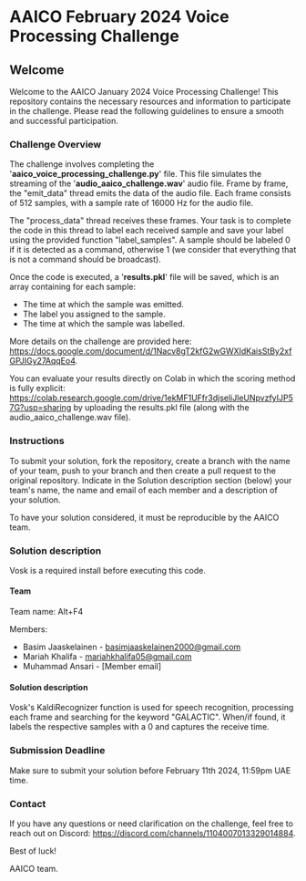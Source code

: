 # AAICO February 2024 Voice Processing Challenge

## Welcome

Welcome to the AAICO January 2024 Voice Processing Challenge! This repository contains the necessary resources and information to participate in the challenge. Please read the following guidelines to ensure a smooth and successful participation.

### Challenge Overview

The challenge involves completing the '**aaico_voice_processing_challenge.py**' file. This file simulates the streaming of the '**audio_aaico_challenge.wav**' audio file. Frame by frame, the "emit_data" thread emits the data of the audio file. Each frame consists of 512 samples, with a sample rate of 16000 Hz for the audio file.

The "process_data" thread receives these frames. Your task is to complete the code in this thread to label each received sample and save your label using the provided function "label_samples". A sample should be labeled 0 if it is detected as a command, otherwise 1 (we consider that everything that is not a command should be broadcast).

Once the code is executed, a '**results.pkl**' file will be saved, which is an array containing for each sample:

- The time at which the sample was emitted.
- The label you assigned to the sample.
- The time at which the sample was labelled.

More details on the challenge are provided here: https://docs.google.com/document/d/1Nacv8gT2kfG2wGWXIdKaisStBy2xfGPJIGy27AqqEo4.

You can evaluate your results directly on Colab in which the scoring method is fully explicit: https://colab.research.google.com/drive/1ekMF1UFfr3djseliJleUNpvzfyIJP57G?usp=sharing by uploading the results.pkl file (along with the audio_aaico_challenge.wav file).

### Instructions

To submit your solution, fork the repository, create a branch with the name of your team, push to your branch and then create a pull request to the original repository. Indicate in the Solution description section (below) your team's name, the name and email of each member and a description of your solution.

To have your solution considered, it must be reproducible by the AAICO team.

### Solution description

Vosk is a required install before executing this code.

#### Team

Team name: Alt+F4

Members:

- Basim Jaaskelainen - basimjaaskelainen2000@gmail.com
- Mariah Khalifa - mariahkhalifa05@gmail.com
- Muhammad Ansari - [Member email]

#### Solution description

Vosk's KaldiRecognizer function is used for speech recognition, processing each frame and searching for the keyword "GALACTIC". When/if found, it labels the respective samples with a 0 and captures the receive time.

### Submission Deadline

Make sure to submit your solution before February 11th 2024, 11:59pm UAE time.

### Contact

If you have any questions or need clarification on the challenge, feel free to reach out on Discord: https://discord.com/channels/1104007013329014884.

Best of luck!

AAICO team.
